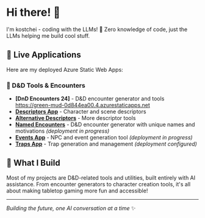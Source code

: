# Hi there! 👋

I'm kostchei - coding with the LLMs! 🤖 Zero knowledge of code, just the LLMs helping me build cool stuff.

## 🚀 Live Applications

Here are my deployed Azure Static Web Apps:

### 🎲 D&D Tools & Encounters
- **[DnD Encounters 24]** - D&D encounter generator and tools https://green-mud-0d844ea00.4.azurestaticapps.net
- **[Descriptors App](blue-mushroom-06e8ed300.azurestaticapps.net)** - Character and scene descriptors
- **[Alternative Descriptors](happy-island-044244700.azurestaticapps.net)** - More descriptor tools
- **[Named Encounters](github.com/kostchei/named-encounters)** - D&D encounter generator with unique names and motivations *(deployment in progress)*
- **[Events App](github.com/kostchei/events-app)** - NPC and event generation tool *(deployment in progress)*
- **[Traps App](github.com/kostchei/traps-app)** - Trap generation and management *(deployment configured)*

## 🎯 What I Build

Most of my projects are D&D-related tools and utilities, built entirely with AI assistance. From encounter generators to character creation tools, it's all about making tabletop gaming more fun and accessible!

---

*Building the future, one AI conversation at a time* ✨